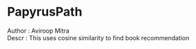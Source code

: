 # PapyrusPath
Author :  Aviroop Mitra
<br>
Descr : This uses cosine similarity to find book recommendation
<br>
